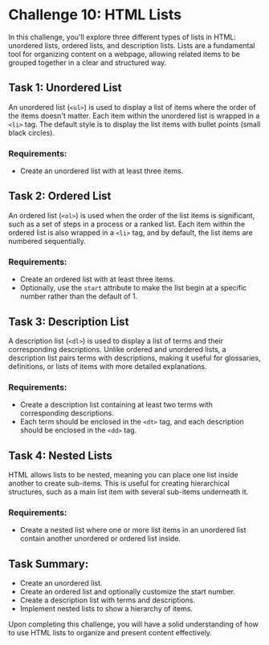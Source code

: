 # Challenge 10: HTML Lists

In this challenge, you'll explore three different types of lists in HTML: unordered lists, ordered lists, and description lists. Lists are a fundamental tool for organizing content on a webpage, allowing related items to be grouped together in a clear and structured way.

## Task 1: Unordered List

An unordered list (`<ul>`) is used to display a list of items where the order of the items doesn't matter. Each item within the unordered list is wrapped in a `<li>` tag. The default style is to display the list items with bullet points (small black circles).

### Requirements:
- Create an unordered list with at least three items.

## Task 2: Ordered List

An ordered list (`<ol>`) is used when the order of the list items is significant, such as a set of steps in a process or a ranked list. Each item within the ordered list is also wrapped in a `<li>` tag, and by default, the list items are numbered sequentially.

### Requirements:
- Create an ordered list with at least three items.
- Optionally, use the `start` attribute to make the list begin at a specific number rather than the default of 1.

## Task 3: Description List

A description list (`<dl>`) is used to display a list of terms and their corresponding descriptions. Unlike ordered and unordered lists, a description list pairs terms with descriptions, making it useful for glossaries, definitions, or lists of items with more detailed explanations.

### Requirements:
- Create a description list containing at least two terms with corresponding descriptions.
- Each term should be enclosed in the `<dt>` tag, and each description should be enclosed in the `<dd>` tag.

## Task 4: Nested Lists

HTML allows lists to be nested, meaning you can place one list inside another to create sub-items. This is useful for creating hierarchical structures, such as a main list item with several sub-items underneath it.

### Requirements:
- Create a nested list where one or more list items in an unordered list contain another unordered or ordered list inside.

## Task Summary:

- Create an unordered list.
- Create an ordered list and optionally customize the start number.
- Create a description list with terms and descriptions.
- Implement nested lists to show a hierarchy of items.

Upon completing this challenge, you will have a solid understanding of how to use HTML lists to organize and present content effectively.
